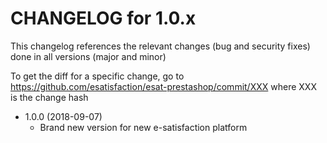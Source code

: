 CHANGELOG for 1.0.x
===================

This changelog references the relevant changes (bug and security fixes) done
in all versions (major and minor)

To get the diff for a specific change, go to https://github.com/esatisfaction/esat-prestashop/commit/XXX where
XXX is the change hash

* 1.0.0 (2018-09-07)
  * Brand new version for new e-satisfaction platform
